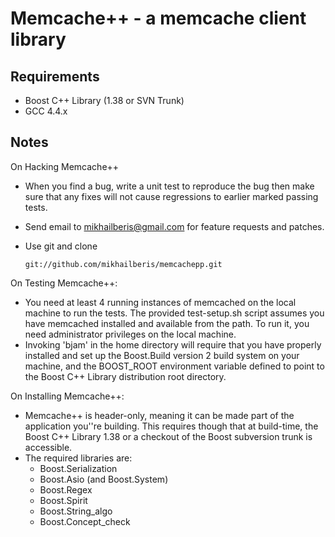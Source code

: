 Memcache++ - a memcache client library
======================================

Requirements
------------

* Boost C++ Library (1.38 or SVN Trunk)
* GCC 4.4.x

Notes
-----

On Hacking Memcache++

* When you find a bug, write a unit test to reproduce the bug
  then make sure that any fixes will not cause regressions to
  earlier marked passing tests.
* Send email to <mikhailberis@gmail.com> for feature requests
  and patches.
* Use git and clone

      git://github.com/mikhailberis/memcachepp.git

On Testing Memcache++:

* You need at least 4 running instances of memcached on the
  local machine to run the tests. The provided test-setup.sh
  script assumes you have memcached installed and available
  from the path. To run it, you need administrator privileges
  on the local machine.
* Invoking 'bjam' in the home directory will require that you
  have properly installed and set up the Boost.Build version 2
  build system on your machine, and the BOOST_ROOT environment
  variable defined to point to the Boost C++ Library
  distribution root directory.

On Installing Memcache++:

* Memcache++ is header-only, meaning it can be made part of
  the application you''re building. This requires though that
  at build-time, the Boost C++ Library 1.38 or a checkout of
  the Boost subversion trunk is accessible.
* The required libraries are:
    - Boost.Serialization
    - Boost.Asio (and Boost.System)
    - Boost.Regex
    - Boost.Spirit
    - Boost.String_algo
    - Boost.Concept_check

